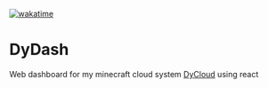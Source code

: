 [![wakatime](https://wakatime.com/badge/user/119921b1-76ee-4483-bd85-585caee7c213/project/2f611116-711e-4b81-9649-8b61ce36b9f9.svg)](https://wakatime.com/badge/user/119921b1-76ee-4483-bd85-585caee7c213/project/2f611116-711e-4b81-9649-8b61ce36b9f9)

# DyDash
 Web dashboard for my minecraft cloud system [DyCloud](https://github.com/anweisen/DyCloud) using react
